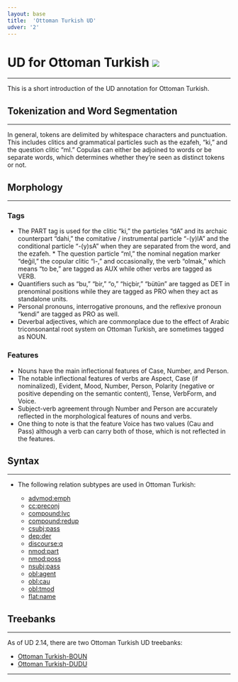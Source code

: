 ```yaml
---
layout: base
title:  'Ottoman Turkish UD'
udver: '2'
---
```


# UD for Ottoman Turkish <span class="flagspan"><img class="flag" src="../../flags/svg/TR.svg" /></span>
---
This is a short introduction of the UD annotation for Ottoman Turkish.

## Tokenization and Word Segmentation
---
In general, tokens are delimited by whitespace characters and punctuation. This includes clitics and grammatical particles such as the ezafeh, “ki,” and the question clitic “mI.” Copulas can either be adjoined to words or be separate words, which determines whether they’re seen as distinct tokens or not.

## Morphology
---
### Tags

   * The PART tag is used for the clitic “ki,” the particles “dA” and its archaic counterpart “dahi,” the comitative / instrumental particle “-(y)lA” and the conditional particle “-(y)sA” when they are separated from the word, and the ezafeh.    * The question particle “mI,” the nominal negation marker “değil,” the copular clitic “i-,” and occasionally, the verb “olmak,” which means “to be,” are tagged as AUX while other verbs are tagged as VERB.
   * Quantifiers such as “bu,” “bir,” “o,” “hiçbir,” “bütün” are tagged as DET in prenominal positions while they are tagged as PRO when they act as standalone units.
   * Personal pronouns, interrogative pronouns, and the reflexive pronoun “kendi” are tagged as PRO as well.
   * Deverbal adjectives, which are commonplace due to the effect of Arabic triconsonantal root system on Ottoman Turkish, are sometimes tagged as NOUN.

### Features

   * Nouns have the main inflectional features of Case, Number, and Person.
   * The notable inflectional features of verbs are Aspect, Case (if nominalized), Evident, Mood, Number, Person, Polarity (negative or positive depending on the semantic content), Tense, VerbForm, and Voice.
   * Subject-verb agreement through Number and Person are accurately reflected in the morphological features of nouns and verbs.
   * One thing to note is that the feature Voice has two values (Cau and Pass) although a verb can carry both of those, which is not reflected in the features.

## Syntax
---
* The following relation subtypes are used in Ottoman Turkish:

   * [advmod:emph]()
   * [cc:preconj]()
   * [compound:lvc]()
   * [compound:redup]()
   * [csubj:pass]()
   * [dep:der]()
   * [discourse:q]()
   * [nmod:part]()
   * [nmod:poss]()
   * [nsubj:pass]()
   * [obl:agent]()
   * [obl:cau]()
   * [obl:tmod]()
   * [flat:name]()


## Treebanks
---
As of UD 2.14, there are two Ottoman Turkish UD treebanks:

  * [Ottoman Turkish-BOUN](../treebanks/ota_boun/index.html)
  * [Ottoman Turkish-DUDU](../treebanks/ota_dudu/index.html)
  
---
